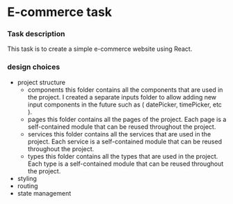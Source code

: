 # E-commerce task
### Task description
This task is to create a simple e-commerce website using React.


### design choices

- project structure
  - components
    this folder contains all the components that are used in the project. I created a separate inputs folder to allow adding new input components in the future such as ( datePicker, timePicker, etc ).
  - pages
    this folder contains all the pages of the project. Each page is a self-contained module that can be reused throughout the project.
  - services
    this folder contains all the services that are used in the project. Each service is a self-contained module that can be reused throughout the project.
  - types
    this folder contains all the types that are used in the project. Each type is a self-contained module that can be reused throughout the project.
- styling
- routing
- state management

